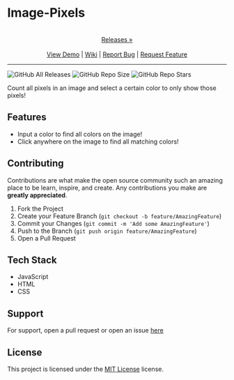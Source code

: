 
# Image-Pixels

<p align="center">
  <p align="center">
    <br />
    <a href="https://github.com/ScorchChamp/Image-Pixels/releases/">Releases &#187;</a>
    <br />
    <br />
    <a href="https://github.com/ScorchChamp/Image-Pixels">View Demo</a> |
    <a href="https://github.com/ScorchChamp/Image-Pixels/wiki">Wiki</a> |
    <a href="https://github.com/ScorchChamp/Image-Pixels/issues">Report Bug</a> |
    <a href="https://github.com/ScorchChamp/Image-Pixels/issues">Request Feature</a>
  </p>
</p>


-------------
![GitHub All Releases](https://img.shields.io/github/downloads/ScorchChamp/Image-Pixels/total?style=for-the-badge)
![GitHub Repo Size](https://img.shields.io/github/repo-size/ScorchChamp/Image-Pixels?style=for-the-badge)
![GitHub Repo Stars](https://img.shields.io/github/stars/ScorchChamp/Image-Pixels?style=for-the-badge)



Count all pixels in an image and select a certain color to only show those pixels!

## Features

- Input a color to find all colors on the image!
- Click anywhere on the image to find all matching colors!


## Contributing

Contributions are what make the open source community such an amazing place to be learn, inspire, and create. Any contributions you make are **greatly appreciated**.

1. Fork the Project
2. Create your Feature Branch (`git checkout -b feature/AmazingFeature`)
3. Commit your Changes (`git commit -m 'Add some AmazingFeature'`)
4. Push to the Branch (`git push origin feature/AmazingFeature`)
5. Open a Pull Request


## Tech Stack

 - JavaScript
 - HTML
 - CSS

## Support

For support, open a pull request or open an issue [here](https://github.com/ScorchChamp/Image-Pixels/issues/new)

## License

This project is licensed under the <a href="https://api.github.com/licenses/mit}">MIT License</a> license.
        